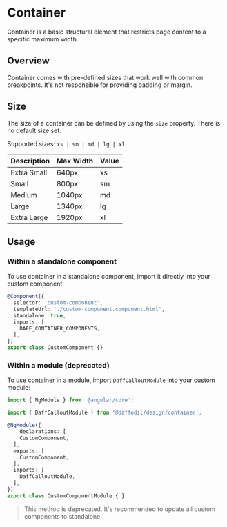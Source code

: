 # Container
Container is a basic structural element that restricts page content to a specific maximum width.

## Overview
Container comes with pre-defined sizes that work well with common breakpoints. It's not responsible for providing padding or margin.

## Size
The size of a container can be defined by using the `size` property. There is no default size set.

Supported sizes: `xs | sm | md | lg | xl`

| Description | Max Width | Value  |
| ----------- | --------- | ------ |
| Extra Small | 640px     | xs     |
| Small       | 800px     | sm     |
| Medium      | 1040px    | md     |
| Large       | 1340px    | lg     |
| Extra Large | 1920px    | xl     |

<design-land-example-viewer-container example="container-sizes"></design-land-example-viewer-container>


## Usage

### Within a standalone component
To use container in a standalone component, import it directly into your custom component:

```ts
@Component({
  selector: 'custom-component',
  templateUrl: './custom-component.component.html',
  standalone: true,
  imports: [
    DAFF_CONTAINER_COMPONENTS,
  ],
})
export class CustomComponent {}
```

### Within a module (deprecated)
To use container in a module, import `DaffCalloutModule` into your custom module:

```ts
import { NgModule } from '@angular/core';

import { DaffCalloutModule } from '@daffodil/design/container';

@NgModule({
	declarations: [
    CustomComponent,
  ],
  exports: [
    CustomComponent,
  ],
  imports: [
    DaffCalloutModule,
  ],
})
export class CustomComponentModule { }
```

> This method is deprecated. It's recommended to update all custom components to standalone.